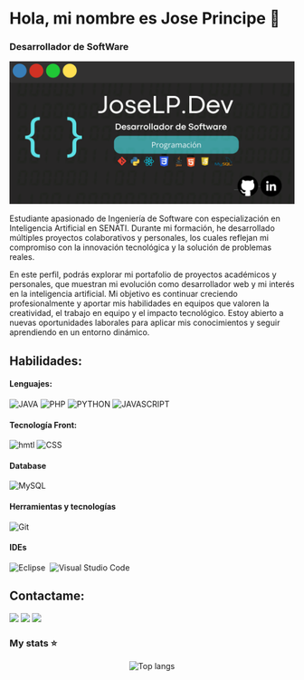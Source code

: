 # Hola, mi nombre es Jose Principe 👋
### Desarrollador de SoftWare

![./JoseLPrincipeDEV_github_JoseBanner.png](https://github.com/JoseLPrincipeDEV/JoseLPrincipeDEV/blob/main/JoseBanner.png)

Estudiante apasionado de Ingeniería de Software con especialización en Inteligencia Artificial en SENATI. Durante mi formación, he desarrollado múltiples proyectos colaborativos y personales, los cuales reflejan mi compromiso con la innovación tecnológica y la solución de problemas reales.

En este perfil, podrás explorar mi portafolio de proyectos académicos y personales, que muestran mi evolución como desarrollador web y mi interés en la inteligencia artificial.
Mi objetivo es continuar creciendo profesionalmente y aportar mis habilidades en equipos que valoren la creatividad, el trabajo en equipo y el impacto tecnológico. Estoy abierto a nuevas oportunidades laborales para aplicar mis conocimientos y seguir aprendiendo en un entorno dinámico.

## Habilidades:

#### Lenguajes:

![JAVA](https://img.shields.io/badge/JAVA-orange?style=flat-square)
![PHP](https://img.shields.io/badge/PHP-blue?style=flat-square)
![PYTHON](https://img.shields.io/badge/PYTHON-skyblue?style=flat-square)
![JAVASCRIPT](https://img.shields.io/badge/JAVASCRIPT-yellow?style=flat-square)

#### Tecnología Front:
![hmtl](https://img.shields.io/badge/HTML-orange)
![CSS](https://img.shields.io/badge/CSS-blue)

#### Database

![MySQL](https://img.shields.io/badge/MySQL-00000F?style=for-the-badge&logo=mysql&logoColor=white)&nbsp;

#### Herramientas y tecnologías

![Git](https://img.shields.io/badge/GIT-E44C30?style=for-the-badge&logo=git&logoColor=white)&nbsp;
<!-- ![AWS](https://img.shields.io/badge/Amazon_AWS-232F3E?style=flat&logo=amazon-aws&logoColor=white)&nbsp;
![Google Cloud](https://img.shields.io/badge/Google_Cloud-4285F4?style=flat&logo=google-cloud&logoColor=white)&nbsp; -->

#### IDEs

![Eclipse](https://img.shields.io/badge/Eclipse-FE7A16.svg?style=for-the-badge&logo=Eclipse&logoColor=white)&nbsp;
![Visual Studio Code](https://img.shields.io/badge/Visual%20Studio%20Code-0078d7.svg?style=for-the-badge&logo=visual-studio-code&logoColor=white)&nbsp;


## Contactame:

<p align = "center">

[<img src ="https://img.shields.io/badge/website-%23.svg?&style=for-the-badge&logo=www&logoColor=white%22&color=black">]()
[<img src="https://img.shields.io/badge/linkedin-%2312100E.svg?&style=for-the-badge&logo=linkedin&logoColor=white&color=black" />](https://www.linkedin.com/in/jose-luis-principe-lino-53706a268/)
[<img src="https://img.shields.io/badge/instagram-%2312100E.svg?&style=for-the-badge&logo=instagram&logoColor=white&color=black" />](https://www.instagram.com/jose_principe.l/)
</p>

### My stats ⭐

<div align="center">
<img alt="Top langs" src="https://github-readme-stats.vercel.app/api/top-langs/?username=JoseLPrincipeDEV&layout=compact&&langs_count=8"/>
</div>
